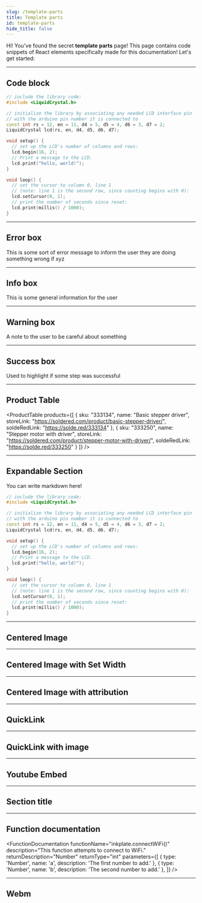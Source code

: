 ```yaml
---
slug: /template-parts
title: Template parts
id: template-parts
hide_title: false
---
```


Hi! You've found the secret **template parts** page! This page contains code snippets of React elements specifically made for this documentation! Let's get started:

---

## Code block

```cpp
// include the library code:
#include <LiquidCrystal.h>

// initialize the library by associating any needed LCD interface pin
// with the arduino pin number it is connected to
const int rs = 12, en = 11, d4 = 5, d5 = 4, d6 = 3, d7 = 2;
LiquidCrystal lcd(rs, en, d4, d5, d6, d7);

void setup() {
  // set up the LCD's number of columns and rows:
  lcd.begin(16, 2);
  // Print a message to the LCD.
  lcd.print("hello, world!");
}

void loop() {
  // set the cursor to column 0, line 1
  // (note: line 1 is the second row, since counting begins with 0):
  lcd.setCursor(0, 1);
  // print the number of seconds since reset:
  lcd.print(millis() / 1000);
}
```

---

## Error box

<ErrorBox>This is some sort of error message to inform the user they are doing something wrong if xyz</ErrorBox>

---

## Info box

<InfoBox>This is some general information for the user</InfoBox>

---

## Warning box

<WarningBox>A note to the user to be careful about something</WarningBox>

---

## Success box

<SuccessBox>Used to highlight if some step was successful</SuccessBox>

---

## Product Table

<ProductTable 
  products={[
    {
      sku: "333134",
      name: "Basic stepper driver",
      storeLink: "https://soldered.com/product/basic-stepper-driver/",
      soldeRedLink: "https://solde.red/333134"
    },
    {
      sku: "333250",
      name: "Stepper motor with driver",
      storeLink: "https://soldered.com/product/stepper-motor-with-driver/",
      soldeRedLink: "https://solde.red/333250"
    }
  ]}
/>

---

## Expandable Section

<ExpandableSection title="Click on this, and it will expand!">

You can write markdown here!

```cpp
// include the library code:
#include <LiquidCrystal.h>

// initialize the library by associating any needed LCD interface pin
// with the arduino pin number it is connected to
const int rs = 12, en = 11, d4 = 5, d5 = 4, d6 = 3, d7 = 2;
LiquidCrystal lcd(rs, en, d4, d5, d6, d7);

void setup() {
  // set up the LCD's number of columns and rows:
  lcd.begin(16, 2);
  // Print a message to the LCD.
  lcd.print("hello, world!");
}

void loop() {
  // set the cursor to column 0, line 1
  // (note: line 1 is the second row, since counting begins with 0):
  lcd.setCursor(0, 1);
  // print the number of seconds since reset:
  lcd.print(millis() / 1000);
}
```

</ExpandableSection>

---

## Centered Image

<CenteredImage src="/img/soldered_docs_social_card.jpg" alt="Soldered Docs Social Card" caption="This is an example caption." />

---

## Centered Image with Set Width

<CenteredImage src="/img/soldered_docs_social_card.jpg" alt="Soldered Docs Social Card" caption="This is an example caption." width="300px" />

---

## Centered Image with attribution

<CenteredImage
  src="/img/soldered_docs_social_card.jpg"
  alt="Descriptive alt text"
  caption="This is a cool image"
  attribution_name="Unsplash Author"
  attribution_link="https://unsplash.com/@author"
/>


---

## QuickLink

<QuickLink 
  title="Soldered Electronics GitHub" 
  description="Find libraries, hardware files and more"
  url="https://github.com/SolderedElectronics" 
/>

---

## QuickLink with image

<QuickLink 
  title="1-channel relay board with easyC" 
  description="Soldered webstore page for 1-channel relay board with easyC"
  url="https://soldered.com/product/1-channel-relay-board-with-easyc/"
  image="img/small_product_images/333021.jpg" 
/>

---

## Youtube Embed

<YouTubeEmbed videoId="7zRY-R7_--E" />

---

## Section title

<SectionTitle title="Troubleshooting" backgroundImage="/img/faq.webp" />

---

## Function documentation

<FunctionDocumentation
  functionName="inkplate.connectWiFi()"
  description="This function attempts to connect to WiFi."
  returnDescription="Number"
  returnType="int"
  parameters={[
    { type: 'Number', name: 'a', description: 'The first number to add.' },
    { type: 'Number', name: 'b', description: 'The second number to add.' },
  ]}
/>

---

## Webm

<WebmVideo src="./img/test2.webm"></WebmVideo>